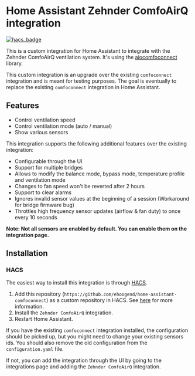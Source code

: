 # Home Assistant Zehnder ComfoAirQ integration

[![hacs_badge](https://img.shields.io/badge/HACS-Custom-41BDF5.svg)](https://github.com/hacs/integration)

This is a custom integration for Home Assistant to integrate with the Zehnder ComfoAirQ ventilation system. It's using the [aiocomfoconnect](https://github.com/michaelarnauts/aiocomfoconnect) library.

This custom integration is an upgrade over the existing `comfoconnect` integration and is meant for testing purposes. The goal is eventually to replace the existing `comfoconnect`
integration in Home Assistant.

## Features

* Control ventilation speed
* Control ventilation mode (auto / manual)
* Show various sensors

This integration supports the following additional features over the existing integration:

* Configurable through the UI
* Support for multiple bridges
* Allows to modify the balance mode, bypass mode, temperature profile and ventilation mode
* Changes to fan speed won't be reverted after 2 hours
* Support to clear alarms
* Ignores invalid sensor values at the beginning of a session (Workaround for bridge firmware bug)
* Throttles high frequency sensor updates (airflow & fan duty) to once every 10 seconds

**Note: Not all sensors are enabled by default. You can enable them on the integration page.**

## Installation

### HACS

The easiest way to install this integration is through [HACS](https://hacs.xyz/).

1. Add this repository (`https://github.com/ehoogend/home-assistant-comfoconnect`) as a custom repository in HACS.
   See [here](https://hacs.xyz/docs/faq/custom_repositories) for more information.
2. Install the `Zehnder ComfoAirQ` integration.
3. Restart Home Assistant.

If you have the existing `comfoconnect` integration installed, the configuration should be picked up, but you might need to change your existing sensors ids.
You should also remove the old configuration from the `configuration.yaml` file.

If not, you can add the integration through the UI by going to the integrations page and adding the `Zehnder ComfoAirQ` integration.

